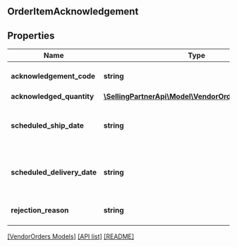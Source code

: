 ## OrderItemAcknowledgement

## Properties

Name | Type | Description | Notes
------------ | ------------- | ------------- | -------------
**acknowledgement_code** | **string** | This indicates the acknowledgement code. |
**acknowledged_quantity** | [**\SellingPartnerApi\Model\VendorOrders\ItemQuantity**](ItemQuantity.md) |  |
**scheduled_ship_date** | **string** | Estimated ship date per line item. Must be in ISO-8601 date/time format. | [optional]
**scheduled_delivery_date** | **string** | Estimated delivery date per line item. Must be in ISO-8601 date/time format. | [optional]
**rejection_reason** | **string** | Indicates the reason for rejection. | [optional]

[[VendorOrders Models]](../) [[API list]](../../Api) [[README]](../../../README.md)
